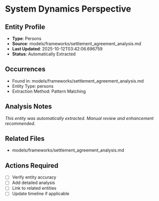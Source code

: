 # System Dynamics Perspective

## Entity Profile
- **Type**: Persons
- **Source**: models/frameworks/settlement_agreement_analysis.md
- **Last Updated**: 2025-10-12T03:42:06.696759
- **Status**: Automatically Extracted

## Occurrences
- Found in: models/frameworks/settlement_agreement_analysis.md
- Entity Type: persons
- Extraction Method: Pattern Matching

## Analysis Notes
*This entity was automatically extracted. Manual review and enhancement recommended.*

## Related Files
- models/frameworks/settlement_agreement_analysis.md

## Actions Required
- [ ] Verify entity accuracy
- [ ] Add detailed analysis
- [ ] Link to related entities
- [ ] Update timeline if applicable
